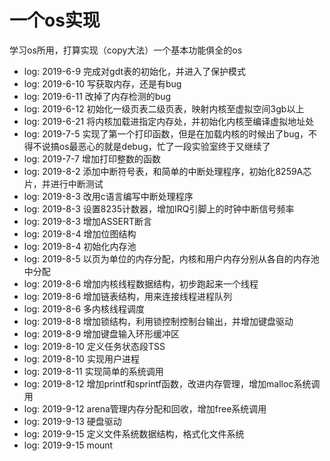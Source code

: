 # 一个os实现
学习os所用，打算实现（copy大法）一个基本功能俱全的os

- log: 2019-6-9 完成对gdt表的初始化，并进入了保护模式
- log: 2019-6-10 写获取内存，还是有bug
- log: 2019-6-11 改掉了内存检测的bug
- log: 2019-6-12 初始化一级页表二级页表，映射内核至虚拟空间3gb以上
- log: 2019-6-21 将内核加载进指定内存处，并初始化内核至编译虚拟地址处
- log: 2019-7-5 实现了第一个打印函数，但是在加载内核的时候出了bug，不得不说搞os最恶心的就是debug，忙了一段实验室终于又继续了
- log: 2019-7-7 增加打印整数的函数
- log: 2019-8-2 添加中断符号表，和简单的中断处理程序，初始化8259A芯片，并进行中断测试
- log: 2019-8-3 改用c语言编写中断处理程序
- log: 2019-8-3 设置8235计数器，增加IRQ引脚上的时钟中断信号频率
- log: 2019-8-3 增加ASSERT断言
- log: 2019-8-4 增加位图结构
- log: 2019-8-4 初始化内存池
- log: 2019-8-5 以页为单位的内存分配，内核和用户内存分别从各自的内存池中分配
- log: 2019-8-6 增加内核线程数据结构，初步跑起来一个线程
- log: 2019-8-6 增加链表结构，用来连接线程进程队列
- log: 2019-8-6 多内核线程调度
- log: 2019-8-8 增加锁结构，利用锁控制控制台输出，并增加键盘驱动
- log: 2019-8-9 增加键盘输入环形缓冲区
- log: 2019-8-10 定义任务状态段TSS
- log: 2019-8-10 实现用户进程
- log: 2019-8-11 实现简单的系统调用
- log: 2019-8-12 增加printf和sprintf函数，改进内存管理，增加malloc系统调用
- log: 2019-9-12 arena管理内存分配和回收，增加free系统调用
- log: 2019-9-13 硬盘驱动
- log: 2019-9-15 定义文件系统数据结构，格式化文件系统
- log: 2019-9-15 mount

